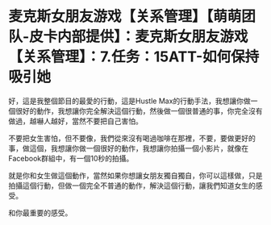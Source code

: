 # 麦克斯女朋友游戏【关系管理】【萌萌团队-皮卡内部提供】：麦克斯女朋友游戏【关系管理】：7.任务：15ATT-如何保持吸引她

好，這是我整個節目的最愛的行動，這是Hustle Max的行動手法，我想讓你做一個很好的動作，我想讓你完全解決這個行動，然後做一個很普通的事，你完全沒有做過，越嚇人越好，當然不要把自己害怕。

不要把女生害怕，但不要像，我們從來沒有喝過咖啡在那裡，不要，要做更好的事，做這個，我想讓你做一個很好的動作，我想讓你拍攝一個小影片，就像在Facebook群組中，有一個10秒的拍攝。

就是你和女生做這個動作，當然如果你想讓女朋友獨自獨自，你可以這樣做，只是拍攝這個行動，但做一個完全不普通的動作，解決這個行動，讓我們知道女生的感受。

和你最重要的感受。